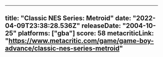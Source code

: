 
---
title: "Classic NES Series: Metroid"
date: "2022-04-09T23:38:28.536Z"
releaseDate: "2004-10-25"
platforms: ["gba"]
score: 58
metacriticLink: "https://www.metacritic.com/game/game-boy-advance/classic-nes-series-metroid"
---
